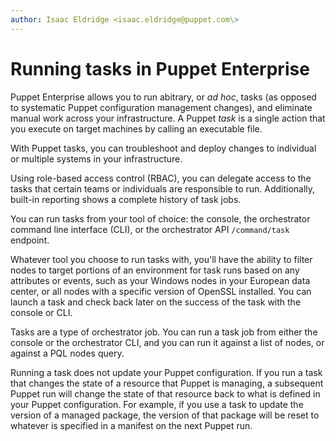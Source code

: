 ```yaml
---
author: Isaac Eldridge <isaac.eldridge@puppet.com\>
---
```


# Running tasks in Puppet Enterprise

Puppet Enterprise allows you to run abitrary, or *ad hoc*, tasks \(as opposed to systematic Puppet configuration management changes\), and eliminate manual work across your infrastructure. A Puppet *task* is a single action that you execute on target machines by calling an executable file.

With Puppet tasks, you can troubleshoot and deploy changes to individual or multiple systems in your infrastructure.

Using role-based access control \(RBAC\), you can delegate access to the tasks that certain teams or individuals are responsible to run. Additionally, built-in reporting shows a complete history of task jobs.

You can run tasks from your tool of choice: the console, the orchestrator command line interface \(CLI\), or the orchestrator API `/command/task` endpoint.

Whatever tool you choose to run tasks with, you'll have the ability to filter nodes to target portions of an environment for task runs based on any attributes or events, such as your Windows nodes in your European data center, or all nodes with a specific version of OpenSSL installed. You can launch a task and check back later on the success of the task with the console or CLI.

Tasks are a type of orchestrator job. You can run a task job from either the console or the orchestrator CLI, and you can run it against a list of nodes, or against a PQL nodes query.

Running a task does not update your Puppet configuration. If you run a task that changes the state of a resource that Puppet is managing, a subsequent Puppet run will change the state of that resource back to what is defined in your Puppet configuration. For example, if you use a task to update the version of a managed package, the version of that package will be reset to whatever is specified in a manifest on the next Puppet run.

